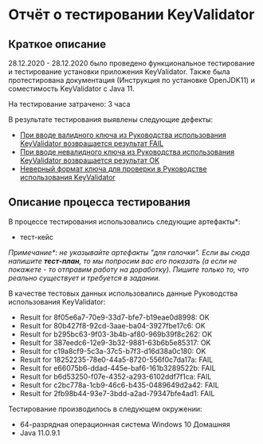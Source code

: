 # Отчёт о тестировании KeyValidator

## Краткое описание

28.12.2020 - 28.12.2020 было проведено функциональное тестирование и тестирование установки приложения KeyValidator. Также была протестирована документация (Инструкция по установке OpenJDK11) и соместимость KeyValidator с Java 11.

На тестирование затрачено: 3 часа

В результате тестирования выявлены следующие дефекты:
* [При вводе валидного ключа из Руководства использования KeyValidator возвращается результат FAIL](https://github.com/Budenovsky/homework-KeyValidator/issues/1#issue-775364794)
* [При вводе невалидного ключа из Руководства использования KeyValidator возвращается результат OK](https://github.com/Budenovsky/homework-KeyValidator/issues/2#issue-775367753)
* [Неверный формат ключа для проверки в Руководстве использования KeyValidator](https://github.com/Budenovsky/homework-KeyValidator/issues/3#issue-775370713)

## Описание процесса тестирования

В процессе тестирования использовались следующие артефакты*:
* тест-кейс

*Примечание\*: не указывайте артефакты "для галочки". Если вы сюда напишите **тест-план**, то мы попросим вас его показать (а если не покажете - то отправим работу на доработку). Пишите только то, что реально существует и требуется в задании.*

В качестве тестовых данных использовались данные Руководства использования KeyValidator:
* Result for 8f05e6a7-70e9-33d7-bfe7-b19eae0d8998: OK
* Result for 80b427f8-92cd-3aae-ba04-3927fbe17c6: OK
* Result for b295bc63-9f03-3b4b-af80-969b39f8c262: OK
* Result for 387eedc6-12e9-3b32-9881-63b6b5e85317: OK
* Result for c19a8cf9-5c3a-37c5-b7f3-d16d38a0c180: OK
* Result for 18252235-78e0-44a5-8720-556f0c7da17a: FAIL
* Result for e66075b6-ddad-445e-baf6-161b3289522b: FAIL
* Result for b6d53250-f07e-4352-a293-6102ddf7f1ca: FAIL
* Result for c2bc778a-1cb9-46c6-b435-0489649d2a42: FAIL
* Result for 2fb98b44-93e7-3bdd-a2ad-79347bfe4ad1: FAIL

Тестирование производилось в следующем окружении:
* 64-разрядная операционная система Windows 10 Домашняя
* Java 11.0.9.1
